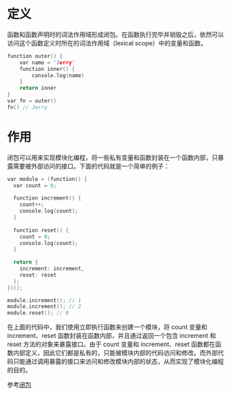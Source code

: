 # 定义
函数和函数声明时的词法作用域形成闭包。在函数执行完毕并销毁之后，依然可以访问这个函数定义时所在的词法作用域（lexical scope）中的变量和函数。
```c
function outer() {
    var name = 'Jerry'
    function inner() {
        console.log(name)
    }
    return inner
}
var fn = outer()
fn() // Jerry
```
# 作用
闭包可以用来实现模块化编程，将一些私有变量和函数封装在一个函数内部，只暴露需要被外部访问的接口。下面的代码就是一个简单的例子：
```c
var module = (function() {
  var count = 0;
  
  function increment() {
    count++;
    console.log(count);
  }
  
  function reset() {
    count = 0;
    console.log(count);
  }
  
  return {
    increment: increment,
    reset: reset
  };
})();

module.increment(); // 1
module.increment(); // 2
module.reset(); // 0
```
在上面的代码中，我们使用立即执行函数来创建一个模块，将 count 变量和 increment、reset 函数封装在函数内部，并且通过返回一个包含 increment 和 reset 方法的对象来暴露接口。由于 count 变量和 increment、reset 函数都在函数内部定义，因此它们都是私有的，只能被模块内部的代码访问和修改。而外部代码只能通过调用暴露的接口来访问和修改模块内部的状态，从而实现了模块化编程的目的。  

参考[闭包](https://github.com/creeperyang/blog/issues/16)